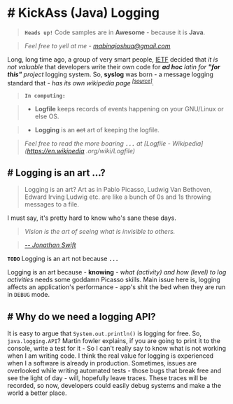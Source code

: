 # # KickAss (Java) Logging

> **`Heads up!`** Code samples are in **Awesome** - because it is **Java**.

> *Feel free to yell at me - mabinajoshua@gmail.com*

Long, long time ago, a group of very smart people, [IETF](https://en.wikipedia.org/wiki/Internet_Engineering_Task_Force) decided that *it is not valuable* that developers write their own code for *<strong>ad hoc</strong> latin for <strong>"for this"</strong> project* logging system. So, **syslog** was born - a message logging standard that - *has its own wikipedia page<sup> [[source]](https://goo.gl/fx1x31)</sup>.*

> **`In computing:`**

> - **Logfile** keeps records of events happening on your GNU/Linux or else OS. 

> - **Logging** is an <s>act</s> art of keeping the logfile.

> *Feel free to read the more boaring <strong>`...`</strong> at [Logfile - Wikipedia](https://en.wikipedia
.org/wiki/Logfile)*


## # Logging is an art ...?

> Logging is an art? Art as in Pablo Picasso, Ludwig Van Bethoven, Edward Irving Ludwig etc. are like a bunch of 0s and 1s throwing messages to a file.

I must say, it's pretty hard to know who's sane these days.

> *Vision is the art of seeing what is invisible to others.* 

> *[-- Jonathan Swift](https://www.brainyquote.com/search_results.html?q=art)*

**`TODO`** Logging is an art not because **`...`**

Logging is an art because - **knowing** - *what (activity) and how (level) to log activities* needs some goddamn Picasso skills. Main issue here is, logging affects an application's performance - app's shit the bed when they are run in `DEBUG` mode.

## # Why do we need a logging API?

It is easy to argue that `System.out.println()` is logging for free. So, `java.logging.API`? Martin fowler explains, if you are going to print it to the console, write a test for it - So I can't really say to know what is not working when I am writing code. I think the
 real value for logging is experienced when I a software is already in production. Sometimes, issues are overlooked 
 while writing automated tests - those bugs that break free and see the light of day - will, hopefully leave traces. 
 These traces will be recorded, so now, developers could easily debug systems and make a the world a better place.


